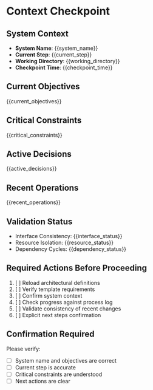 # Context Checkpoint

## System Context
- **System Name**: {{system_name}}
- **Current Step**: {{current_step}}
- **Working Directory**: {{working_directory}}
- **Checkpoint Time**: {{checkpoint_time}}

## Current Objectives
{{current_objectives}}

## Critical Constraints
{{critical_constraints}}

## Active Decisions
{{active_decisions}}

## Recent Operations
{{recent_operations}}

## Validation Status
- Interface Consistency: {{interface_status}}
- Resource Isolation: {{resource_status}}
- Dependency Cycles: {{dependency_status}}

## Required Actions Before Proceeding
1. [ ] Reload architectural definitions
2. [ ] Verify template requirements
3. [ ] Confirm system context
4. [ ] Check progress against process log
5. [ ] Validate consistency of recent changes
6. [ ] Explicit next steps confirmation

## Confirmation Required
Please verify:
- [ ] System name and objectives are correct
- [ ] Current step is accurate
- [ ] Critical constraints are understood
- [ ] Next actions are clear